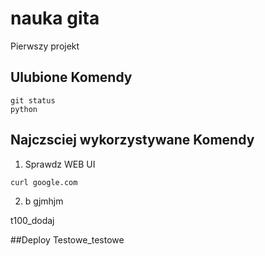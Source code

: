 # nauka gita

Pierwszy projekt

## Ulubione Komendy
    git status
    python


## Najczsciej wykorzystywane Komendy

1. Sprawdz WEB UI
```
curl google.com
```
2. b gjmhjm

t100_dodaj

##Deploy
Testowe_testowe
